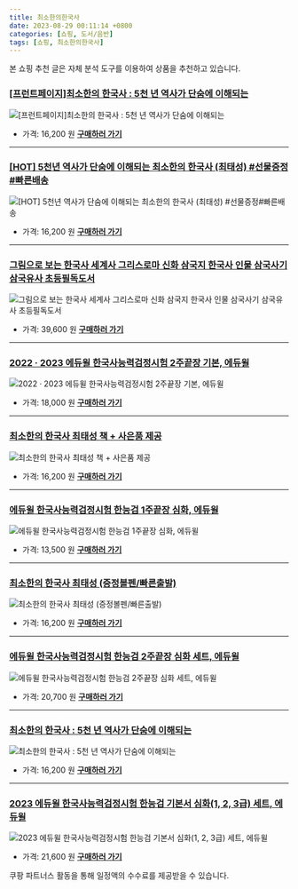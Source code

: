 ```yaml
---
title: 최소한의한국사
date: 2023-08-29 00:11:14 +0800
categories: [쇼핑, 도서/음반]
tags: [쇼핑, 최소한의한국사]
---
```

본 쇼핑 추천 글은 자체 분석 도구를 이용하여 상품을 추천하고 있습니다.
### [[프런트페이지]최소한의 한국사 : 5천 년 역사가 단숨에 이해되는](https://link.coupang.com/re/AFFSDP?lptag=AF1030537&pageKey=7405791091&itemId=19177609389&vendorItemId=86295569906&traceid=V0-153-216dd00dd55457a3&requestid=20230907001114695187362146&token=31850C%7CMIXED)
![[프런트페이지]최소한의 한국사 : 5천 년 역사가 단숨에 이해되는](https://ads-partners.coupang.com/image1/ZChaLBFIlLUHyk22ZA4F56oUUAFoK81fOPN7Uwh4vJvdSrNKXoAvOtgS1rgU5JA-v3_QYM9KIiCSRyAJlKxpUQI2QHd8dgOLf-crlv-P_akL65e2xXTvDFLe4TPhUhgGTJssqwzMfZdenjhRCBZuZI_Mknp5j_8PCPCbQb1VmfaK8Fq0f1KAKLe9pDyn-HmSwdChrlOegEncc3KYsoUfxOQG7Uqec9KLcTrtSoWZ0x0hjqEjGFsj1SOkKGO0YSjUULbCxZ4Lbcf11xOo6zvdRuNH)
- 가격: 16,200 원
[**구매하러 가기**](https://link.coupang.com/re/AFFSDP?lptag=AF1030537&pageKey=7405791091&itemId=19177609389&vendorItemId=86295569906&traceid=V0-153-216dd00dd55457a3&requestid=20230907001114695187362146&token=31850C%7CMIXED)
---
### [[HOT] 5천년 역사가 단숨에 이해되는 최소한의 한국사 (최태성) #선물증정#빠른배송](https://link.coupang.com/re/AFFSDP?lptag=AF1030537&pageKey=7520224546&itemId=19722530513&vendorItemId=86826644699&traceid=V0-153-38e92454012c62e2&requestid=20230907001114695187362146&token=31850C%7CMIXED)
![[HOT] 5천년 역사가 단숨에 이해되는 최소한의 한국사 (최태성) #선물증정#빠른배송](https://ads-partners.coupang.com/image1/9T6cbLqp_cY7by-O9YJrTRz6m-fu_jzxtD9VzfaIW55Z3VC2bOMH3GxoDBJ7O7jWscxzb73jJUGfe4BXt3lsQP9YCq6jH6Gw4kAA3vCKEoWYHeHh-i1gy77iIKNvhzRvU_2KLyCpGsCw6o5wkOv5lWhKMe4wtPRUvPCZBuNmhIMj_j4eM1D562rltUDqsVcq4hRv4D0sYVj0rF2xMNBSOr1u2LVHNXs4mU_heArSuqSSY_P_S5G81___yzXwshntYKxJQf_M2o393VqU2WVuVXydigRuklX-nXR6synPZfM=)
- 가격: 16,200 원
[**구매하러 가기**](https://link.coupang.com/re/AFFSDP?lptag=AF1030537&pageKey=7520224546&itemId=19722530513&vendorItemId=86826644699&traceid=V0-153-38e92454012c62e2&requestid=20230907001114695187362146&token=31850C%7CMIXED)
---
### [그림으로 보는 한국사 세계사 그리스로마 신화 삼국지 한국사 인물 삼국사기 삼국유사 초등필독도서](https://link.coupang.com/re/AFFSDP?lptag=AF1030537&pageKey=6885026238&itemId=16511549953&vendorItemId=83698874692&traceid=V0-153-3c863904d253b70c&clickBeacon=AmcKTvnMvkWbnd%2BKH5nqLoj6qvdZhPpX3upjX0SbqzdCSpaJAcfl1R6Tq48erxODM3hafNDA9I%2FVVZBfDkHA3yy4mT1lfzHKpBY4HKeCL4WBxHLQPYa8%2FdyWYFxYUjOoSrXxhy77PumS0p7ptL4zvFf3LqfTw3GFG8RhBISE7%2F2eCDM9oIDnscyviK3qf7irB%2B%2FfJsvCtdhv1cvJ1uN3IY3%2BaeYLqpTNIgchsPDxG97IBlD6Rp6qZ8FcZo3voTCjXMhfnQhgnuQ09SiPZ%2FwuSgsqSbdZvzQch6UbeXUudFcdQE6hddeMkEVYAHKV%2FAr6pDB3vZuX6N9L9S3tGjZAvzYu2MrR3Ee7mHBAzj6cY1XkNNeG0d19ZrM%2BrNsxEZIzvHT%2B7Q8KFjjsdeju9zQ9ikiaFQTCu4LeWBAbMD4ru%2FgYfwNhJuEfzg0Ir%2BnlbXAt4RIfnpba8uA9Ny8A5IQqXPI%2FsLsKSCgWrB1iK2D5FKSpPQzm5u0iWYBzqSwkzJIVkhhmy43G3AsgZcY0zsMl1U0HmXd%2BaPApWwQgPepPRk9b%2F2D16KuwR7DLip6eQHMQXRHkEljgidPs1ncK4haiJ7gEveSiOTSaX11aS0s8jOlQxqcMiKtc25KVdwASz8WWFagGT2NdE2OEFFUeAreGz16WTtBy3HyQn1JLzfQdbZAifY4XL3QWZu5D7gZYwtJO%2FS%2BFLKAHJRCvQNgkiDEpHWNzBsGWPDU92WC8o9rNoMUuMmGcV0jWCU4YDmixwG%2F%2BqVT%2FKfoH4zRqnZP6kBEvw3ceFao1pDZYG%2FFSJq061v%2BT9b4zyHxkR%2FR6yOOkVNghlyy%2FyAPMWDUg1FNhAYZ7Bhwvx6KjbaJzcfQuCwyoYE8Xact9ez79qOeOmFKaKcFu&requestid=20230907001114695187362146&token=31850C%7CMIXED)
![그림으로 보는 한국사 세계사 그리스로마 신화 삼국지 한국사 인물 삼국사기 삼국유사 초등필독도서](https://ads-partners.coupang.com/image1/y-5IbSnkSILSboQpyzAHB-ZX9_NQsFchX08z3ta356nMn9hgcqHih8X-SA7e-usaLrTvZzX9Q9UwAGekKqo1Fv1rs89EU8jWFN85uK4msWkvKhphB-dNr8Vm-rvV2BUUr1TtQK5C94yXrt3RiyBmXo8nDnrSEjuse31ABZOm5CPbbzg2WDxv6uO0JHCK_zIsoD3Q7AXgm8QczKy89TpmL1wEyVl403dJoWIlAa4umjK9yTiiidMu9Uy22BBwXQTAkC8jz4CtYrUhZKlCV070Am-w46LL3c586YD9Pr_TwTjdqC59IeM=)
- 가격: 39,600 원
[**구매하러 가기**](https://link.coupang.com/re/AFFSDP?lptag=AF1030537&pageKey=6885026238&itemId=16511549953&vendorItemId=83698874692&traceid=V0-153-3c863904d253b70c&clickBeacon=AmcKTvnMvkWbnd%2BKH5nqLoj6qvdZhPpX3upjX0SbqzdCSpaJAcfl1R6Tq48erxODM3hafNDA9I%2FVVZBfDkHA3yy4mT1lfzHKpBY4HKeCL4WBxHLQPYa8%2FdyWYFxYUjOoSrXxhy77PumS0p7ptL4zvFf3LqfTw3GFG8RhBISE7%2F2eCDM9oIDnscyviK3qf7irB%2B%2FfJsvCtdhv1cvJ1uN3IY3%2BaeYLqpTNIgchsPDxG97IBlD6Rp6qZ8FcZo3voTCjXMhfnQhgnuQ09SiPZ%2FwuSgsqSbdZvzQch6UbeXUudFcdQE6hddeMkEVYAHKV%2FAr6pDB3vZuX6N9L9S3tGjZAvzYu2MrR3Ee7mHBAzj6cY1XkNNeG0d19ZrM%2BrNsxEZIzvHT%2B7Q8KFjjsdeju9zQ9ikiaFQTCu4LeWBAbMD4ru%2FgYfwNhJuEfzg0Ir%2BnlbXAt4RIfnpba8uA9Ny8A5IQqXPI%2FsLsKSCgWrB1iK2D5FKSpPQzm5u0iWYBzqSwkzJIVkhhmy43G3AsgZcY0zsMl1U0HmXd%2BaPApWwQgPepPRk9b%2F2D16KuwR7DLip6eQHMQXRHkEljgidPs1ncK4haiJ7gEveSiOTSaX11aS0s8jOlQxqcMiKtc25KVdwASz8WWFagGT2NdE2OEFFUeAreGz16WTtBy3HyQn1JLzfQdbZAifY4XL3QWZu5D7gZYwtJO%2FS%2BFLKAHJRCvQNgkiDEpHWNzBsGWPDU92WC8o9rNoMUuMmGcV0jWCU4YDmixwG%2F%2BqVT%2FKfoH4zRqnZP6kBEvw3ceFao1pDZYG%2FFSJq061v%2BT9b4zyHxkR%2FR6yOOkVNghlyy%2FyAPMWDUg1FNhAYZ7Bhwvx6KjbaJzcfQuCwyoYE8Xact9ez79qOeOmFKaKcFu&requestid=20230907001114695187362146&token=31850C%7CMIXED)
---
### [2022 · 2023 에듀윌 한국사능력검정시험 2주끝장 기본, 에듀윌](https://link.coupang.com/re/AFFSDP?lptag=AF1030537&pageKey=6602893880&itemId=14941861115&vendorItemId=82166111040&traceid=V0-153-47949b1e2fe71ed1&clickBeacon=AmcKTvnMvkWbnd%2BKH5nqLoj6qvdZhPpX3upjX0SbqzdCSpaJAcfl1R6Tq48erxODM3hafNDA9I%2FVVZBfDkHA3yy4mT1lfzHKpBY4HKeCL4XU%2BevL7s0W3uWk8VULoRtmSrXxhy77PumS0p7ptL4zvMlTpdn9C9DgLoEvx0iCZ1hHVl57mW2O8U8fqG71xFaaB%2B%2FfJsvCtdhv1cvJ1uN3IY3%2BaeYLqpTNIgchsPDxG97IBlD6Rp6qZ8FcZo3voTCjIt%2BYlG5pqPYGl%2Bdqo0XIXiFzlWM4ii165zsjaLR3wLS0ImvydN7F5IwCA3i%2B9FwOqIEBT9OmVjsXUNDnzOqzAVlneBIXqwc2iYHUXbfILLCV1z2b7JQSqJPBNYS2Er4Ggv3ncq9IEBIkVqyelzL0D0jlafS%2B7TPliOSFifRv%2BKER6cfh3QT%2BYKGn1L8Dqjc2IzK8yOMvbkUtEaMckb%2FNdD5rEQFn4sYOzIMg2wXENZ5b%2F2D16KuwR7DLip6eQHMQXRHkEljgidPs1ncK4haiJ%2B6a%2FgZ%2F3k1ZNvyB5MB62NQmiiln1%2B4nRCbKUQP4mxTbw7NkhQhIiBbpKCEDUxFcPjn%2F0pjaItoqy79%2Ft5Da00w3815mRyiSVOzkOMCXSyVAq%2FOlZZEuQ%2FcdVmb%2BkD85uR227Wd7vLJYbYfLePbN4BlKvXRY%2FyegpWzJ3bmveWuq4LjrnWu5D%2FC%2FFrMne1csEVeZ%2Fl3b7FGhd3DwLY3pT1KIKIMUVuB%2BEWQceL8f6kXZxZMqRe1546hFrWf%2BogyWCro%2FYAPlfY1UOgpHEHe0EFEvcGdXqcVifX6kBf7i1RbJYCwlNaiFyRf0%2F8qrvzrdYtWHApaR5q25%2BlYIIaddsE6ERDWD7afuyIqrqtZbSUiz&requestid=20230907001114695187362146&token=31850C%7CMIXED)
![2022 · 2023 에듀윌 한국사능력검정시험 2주끝장 기본, 에듀윌](https://ads-partners.coupang.com/image1/kvdTn4yGZhtzO6tKkrS6JdDSg5U3hiFxc9CoTeO8CeaL-iDiXwPhg-v9DiVT-3uJ6KKliZ43DOJ64fRD2ftO_YCEW8T-HED9XopltgEEfF3X2ZAEHNUjCvIlaU4E13BSQB9mE6vq_5kPKvT7TopukLnMYuOguI0vyO9QLkjrbqPhPE0muRfJp3C99qAdTtngLQoevL1R4xtrq9Xeo2WhYlddobufUIsiWQeWOnSd_J8Niw4O9PoCUYgNnEKPy4HEMfVH9Q-z2NgzXxutEt8NApV1y2k=)
- 가격: 18,000 원
[**구매하러 가기**](https://link.coupang.com/re/AFFSDP?lptag=AF1030537&pageKey=6602893880&itemId=14941861115&vendorItemId=82166111040&traceid=V0-153-47949b1e2fe71ed1&clickBeacon=AmcKTvnMvkWbnd%2BKH5nqLoj6qvdZhPpX3upjX0SbqzdCSpaJAcfl1R6Tq48erxODM3hafNDA9I%2FVVZBfDkHA3yy4mT1lfzHKpBY4HKeCL4XU%2BevL7s0W3uWk8VULoRtmSrXxhy77PumS0p7ptL4zvMlTpdn9C9DgLoEvx0iCZ1hHVl57mW2O8U8fqG71xFaaB%2B%2FfJsvCtdhv1cvJ1uN3IY3%2BaeYLqpTNIgchsPDxG97IBlD6Rp6qZ8FcZo3voTCjIt%2BYlG5pqPYGl%2Bdqo0XIXiFzlWM4ii165zsjaLR3wLS0ImvydN7F5IwCA3i%2B9FwOqIEBT9OmVjsXUNDnzOqzAVlneBIXqwc2iYHUXbfILLCV1z2b7JQSqJPBNYS2Er4Ggv3ncq9IEBIkVqyelzL0D0jlafS%2B7TPliOSFifRv%2BKER6cfh3QT%2BYKGn1L8Dqjc2IzK8yOMvbkUtEaMckb%2FNdD5rEQFn4sYOzIMg2wXENZ5b%2F2D16KuwR7DLip6eQHMQXRHkEljgidPs1ncK4haiJ%2B6a%2FgZ%2F3k1ZNvyB5MB62NQmiiln1%2B4nRCbKUQP4mxTbw7NkhQhIiBbpKCEDUxFcPjn%2F0pjaItoqy79%2Ft5Da00w3815mRyiSVOzkOMCXSyVAq%2FOlZZEuQ%2FcdVmb%2BkD85uR227Wd7vLJYbYfLePbN4BlKvXRY%2FyegpWzJ3bmveWuq4LjrnWu5D%2FC%2FFrMne1csEVeZ%2Fl3b7FGhd3DwLY3pT1KIKIMUVuB%2BEWQceL8f6kXZxZMqRe1546hFrWf%2BogyWCro%2FYAPlfY1UOgpHEHe0EFEvcGdXqcVifX6kBf7i1RbJYCwlNaiFyRf0%2F8qrvzrdYtWHApaR5q25%2BlYIIaddsE6ERDWD7afuyIqrqtZbSUiz&requestid=20230907001114695187362146&token=31850C%7CMIXED)
---
### [최소한의 한국사 최태성 책 + 사은품 제공](https://link.coupang.com/re/AFFSDP?lptag=AF1030537&pageKey=7403551876&itemId=19167423143&vendorItemId=86285739518&traceid=V0-153-4abb81db2491a1de&requestid=20230907001114695187362146&token=31850C%7CMIXED)
![최소한의 한국사 최태성 책 + 사은품 제공](https://ads-partners.coupang.com/image1/uxtK1KX72wgGyarou0PH9LTOSHq9ANtdSGdxRemOrxE-v1uUqrWXgrtIkX_edUkQmycVQzkXMocCUi-jBdlxJtw5ovlS3rIx5z4fvzbHmE6vSESXjShVu5zlWyFB4vO521EvP7Do5_R31VS7voqDlVCixLAtqNlYaFm5l99eWwpSzOC5sUQ7ucQ6PKX7_TWYY7WwVC9i8TFiM5jjkZAEe9wdMR0sZLWhcB8_ma1ESTeTlazPfP5NpKc0IwwMX9wlEIZ0fGzAMTXrT5VWOc-JRl_6BmZMCO1EMZJa68sekeg=)
- 가격: 16,200 원
[**구매하러 가기**](https://link.coupang.com/re/AFFSDP?lptag=AF1030537&pageKey=7403551876&itemId=19167423143&vendorItemId=86285739518&traceid=V0-153-4abb81db2491a1de&requestid=20230907001114695187362146&token=31850C%7CMIXED)
---
### [에듀윌 한국사능력검정시험 한능검 1주끝장 심화, 에듀윌](https://link.coupang.com/re/AFFSDP?lptag=AF1030537&pageKey=6979537504&itemId=17045232981&vendorItemId=84219965486&traceid=V0-153-b6dcef5c58808f88&clickBeacon=AmcKTvnMvkWbnd%2BKH5nqLoj6qvdZhPpX3upjX0SbqzdCSpaJAcfl1R6Tq48erxODM3hafNDA9I%2FVVZBfDkHA3yy4mT1lfzHKpBY4HKeCL4X6NIxQKXfDjiWfHVUxeQwtSrXxhy77PumS0p7ptL4zvN6aeHhB0zF76%2FapMO1rele1%2F%2FWUPhYk3vrkiBcNJwBXB%2B%2FfJsvCtdhv1cvJ1uN3IY3%2BaeYLqpTNIgchsPDxG97IBlD6Rp6qZ8FcZo3voTCjIt%2BYlG5pqPYGl%2Bdqo0XIXqLdPNAWmKJms%2BPEC9X228ulh2AucjKlWfnKLBdfCFLF1YOpnT9xsUXEkufSIspBzyegFSUc8TDbPsqm4GpfoYBI%2FOwKMS5PLXyoSmnyCNOlt%2FlfEcWn7LotqAgGq%2Bi78zn1evwLwkGLuCMCCqz8pdjs5wFzZEuvhrYTSsgqGvVlQH2pSFXZONWlhHuRnjv7FZ9FzYcvEveJRT1xMYChgzywXJ6I72lURIZNe%2BdlJgwC7b11XCdCCkmJ7T5jzAJ3TtcGIhN6Jsya9jO5A36eYgQM%2F4Ivc0PQZU74OayBquRaxIUMEGQl8kC%2BYMEfUX7oufRIvpRqyQY6KYLK4SSgQpmcRf2sA4dMetb7pZBY4%2B7uopEE5FMhYAKbV2S3So5wJEo1wSjKQQRcYfHXqmdKg2C9VmWgqhJHbQKZV9eGib%2BOgP1LsBsYle2EjRJYJsWT5OGjY9CqtXHgk4sjiXpzPkLzaHWAMmJUHcZpuC8d2dtE7SEhohNtFzC8tuGvbO3hAsGwlakS35R2UJLNh8QsGfEr7VTPsp%2B%2Fo0EjvfBnOKHkIYTK1Mg7%2FG1GiXixfztXJB1kUZ7ssVMM34TgA8aB8P%2BadEGGmSRAK2DuiNZTPwzY&requestid=20230907001114695187362146&token=31850C%7CMIXED)
![에듀윌 한국사능력검정시험 한능검 1주끝장 심화, 에듀윌](https://ads-partners.coupang.com/image1/szBeSI8hNs6sgmfFsyF-ydfcfaJ23F_I8WD21ab67blN4WzSu4e-g1yEvXuAFXwljdMR6nm3RCDFK9xPWc9M-rln1D6jjuycSLaoqW7azk_ETyE2h_SfKM0wZF6s4Hym4Z9espd0XkzU8yZp1QjrwRmcSo4SpYabMyuOcwZyGKB1A8RSHzanXJAeojVHO2rX6FXHy1eybr5folHEOvhi1rOLsJ0bHjtKYhphR9kT181HyxP3l8sz77csr-L53ifKgtsKrmDYSiCtYQtYSKki-fTB_QtvOwYr3JpTxp7njKll7wXpTg==)
- 가격: 13,500 원
[**구매하러 가기**](https://link.coupang.com/re/AFFSDP?lptag=AF1030537&pageKey=6979537504&itemId=17045232981&vendorItemId=84219965486&traceid=V0-153-b6dcef5c58808f88&clickBeacon=AmcKTvnMvkWbnd%2BKH5nqLoj6qvdZhPpX3upjX0SbqzdCSpaJAcfl1R6Tq48erxODM3hafNDA9I%2FVVZBfDkHA3yy4mT1lfzHKpBY4HKeCL4X6NIxQKXfDjiWfHVUxeQwtSrXxhy77PumS0p7ptL4zvN6aeHhB0zF76%2FapMO1rele1%2F%2FWUPhYk3vrkiBcNJwBXB%2B%2FfJsvCtdhv1cvJ1uN3IY3%2BaeYLqpTNIgchsPDxG97IBlD6Rp6qZ8FcZo3voTCjIt%2BYlG5pqPYGl%2Bdqo0XIXqLdPNAWmKJms%2BPEC9X228ulh2AucjKlWfnKLBdfCFLF1YOpnT9xsUXEkufSIspBzyegFSUc8TDbPsqm4GpfoYBI%2FOwKMS5PLXyoSmnyCNOlt%2FlfEcWn7LotqAgGq%2Bi78zn1evwLwkGLuCMCCqz8pdjs5wFzZEuvhrYTSsgqGvVlQH2pSFXZONWlhHuRnjv7FZ9FzYcvEveJRT1xMYChgzywXJ6I72lURIZNe%2BdlJgwC7b11XCdCCkmJ7T5jzAJ3TtcGIhN6Jsya9jO5A36eYgQM%2F4Ivc0PQZU74OayBquRaxIUMEGQl8kC%2BYMEfUX7oufRIvpRqyQY6KYLK4SSgQpmcRf2sA4dMetb7pZBY4%2B7uopEE5FMhYAKbV2S3So5wJEo1wSjKQQRcYfHXqmdKg2C9VmWgqhJHbQKZV9eGib%2BOgP1LsBsYle2EjRJYJsWT5OGjY9CqtXHgk4sjiXpzPkLzaHWAMmJUHcZpuC8d2dtE7SEhohNtFzC8tuGvbO3hAsGwlakS35R2UJLNh8QsGfEr7VTPsp%2B%2Fo0EjvfBnOKHkIYTK1Mg7%2FG1GiXixfztXJB1kUZ7ssVMM34TgA8aB8P%2BadEGGmSRAK2DuiNZTPwzY&requestid=20230907001114695187362146&token=31850C%7CMIXED)
---
### [최소한의 한국사 최태성 (증정볼펜/빠른출발)](https://link.coupang.com/re/AFFSDP?lptag=AF1030537&pageKey=7444421844&itemId=19366175740&vendorItemId=86479097901&traceid=V0-153-3854ba53c0c58219&requestid=20230907001114695187362146&token=31850C%7CMIXED)
![최소한의 한국사 최태성 (증정볼펜/빠른출발)](https://ads-partners.coupang.com/image1/Dys_yhIUh9kddDT-D2MRIfgVwSy1LibZyxxmXyfaBBBKxiHhPxlO-Kvb3XTihAURO8YeersV1CRqXcAM6b64swUxTRCd9bBFbR_qyfEhWDpWdT5DbkBgorctCh8k2d0Q_YDd9V_i_YeawYqlx2UseXAIJe3A80hByEok3nsPTA4yhkfDtsf-D5jblyXKcrIx-VbEeTElN231DJwXUgXe6fBUA7wCmE9dPtDDTt2n-MLuSexshL8qYaWlYv_o6ZZqR3_Sl_FoZaOSsfM3gJkZbt4yujPdvmrLymi4ufBp81mP)
- 가격: 16,200 원
[**구매하러 가기**](https://link.coupang.com/re/AFFSDP?lptag=AF1030537&pageKey=7444421844&itemId=19366175740&vendorItemId=86479097901&traceid=V0-153-3854ba53c0c58219&requestid=20230907001114695187362146&token=31850C%7CMIXED)
---
### [에듀윌 한국사능력검정시험 한능검 2주끝장 심화 세트, 에듀윌](https://link.coupang.com/re/AFFSDP?lptag=AF1030537&pageKey=6956547205&itemId=16919917468&vendorItemId=84097793979&traceid=V0-153-1f1529176705eb5a&clickBeacon=AmcKTvnMvkWbnd%2BKH5nqLoj6qvdZhPpX3upjX0SbqzdCSpaJAcfl1R6Tq48erxODM3hafNDA9I%2FVVZBfDkHA3yy4mT1lfzHKpBY4HKeCL4WaJbqpokMAh6Sj%2BT3I5FKlSrXxhy77PumS0p7ptL4zvL83Txn0nABst7d1LsRk4LSQ8CpYDgwJD0HDuNhoK5boB%2B%2FfJsvCtdhv1cvJ1uN3IY3%2BaeYLqpTNIgchsPDxG97IBlD6Rp6qZ8FcZo3voTCjIt%2BYlG5pqPYGl%2Bdqo0XIXubTi4lr%2BklxQXrWr2xDeABGz8nVdJPyJwoBLuRkY31d%2BX7QnswoIlszvbJz2Doda1lneBIXqwc2iYHUXbfILLClpbhVY%2Bs%2FMLSPRe2x2DjN6HQnAYpr6rc4CQpek0PPVEjlafS%2B7TPliOSFifRv%2BKER6cfh3QT%2BYKGn1L8Dqjc2IzK8yOMvbkUtEaMckb%2FNdBo%2FIMvDJik8YshTwBbT%2BPJb%2F2D16KuwR7DLip6eQHMQXRHkEljgidPs1ncK4haiJ%2B6a%2FgZ%2F3k1ZNvyB5MB62NQmiiln1%2B4nRCbKUQP4mxTbw7NkhQhIiBbpKCEDUxFcPjn%2F0pjaItoqy79%2Ft5Da00w3815mRyiSVOzkOMCXSyVAq%2FOlZZEuQ%2FcdVmb%2BkD85uR227Wd7vLJYbYfLePbN4BlKvXRY%2FyegpWzJ3bmveWuq4LjrnWu5D%2FC%2FFrMne1csEVeZ%2Fl3b7FGhd3DwLY3pT1KIKIMUVuB%2BEWQceL8f6kXZxZMqRe1546hFrWf%2BogyWCro%2FYAPlfY1UOgpHEHe0EFEvcGdXqcVifX6kBf7i1RbJYCwlNaiFyRf0%2F8qrvzrdYtWHApaR5q25%2BlYIIaddsE6ERDWD7afuyIqrqtZbSUiz&requestid=20230907001114695187362146&token=31850C%7CMIXED)
![에듀윌 한국사능력검정시험 한능검 2주끝장 심화 세트, 에듀윌](https://ads-partners.coupang.com/image1/uA4hWWXd28mxUY7xuOief2Q4C6l5Sht1mJq4xLJrrjaR_qWzVH4hCVT0URgnD5kXIeRwNSI9HoBXzNJ8JBtHxEsY_3u4flBLnBG84pvx5ii2VplbJ3UrVDKmmD7UzxFkr5HJhHnWeIPFcDvP5E-_lEmQC4q47658-RYZ5mPThE4Nkh9lZFY7OCik7VnD4T1ucU5OhIGhXPItYIP6WP8G4RL0fZYU5CCUDFOe7tVzne3fHv7C7Zm9UehcoYoYw-J1CwYQMM3o9Sk_I-3OhHpjOHA76oF-9Ys=)
- 가격: 20,700 원
[**구매하러 가기**](https://link.coupang.com/re/AFFSDP?lptag=AF1030537&pageKey=6956547205&itemId=16919917468&vendorItemId=84097793979&traceid=V0-153-1f1529176705eb5a&clickBeacon=AmcKTvnMvkWbnd%2BKH5nqLoj6qvdZhPpX3upjX0SbqzdCSpaJAcfl1R6Tq48erxODM3hafNDA9I%2FVVZBfDkHA3yy4mT1lfzHKpBY4HKeCL4WaJbqpokMAh6Sj%2BT3I5FKlSrXxhy77PumS0p7ptL4zvL83Txn0nABst7d1LsRk4LSQ8CpYDgwJD0HDuNhoK5boB%2B%2FfJsvCtdhv1cvJ1uN3IY3%2BaeYLqpTNIgchsPDxG97IBlD6Rp6qZ8FcZo3voTCjIt%2BYlG5pqPYGl%2Bdqo0XIXubTi4lr%2BklxQXrWr2xDeABGz8nVdJPyJwoBLuRkY31d%2BX7QnswoIlszvbJz2Doda1lneBIXqwc2iYHUXbfILLClpbhVY%2Bs%2FMLSPRe2x2DjN6HQnAYpr6rc4CQpek0PPVEjlafS%2B7TPliOSFifRv%2BKER6cfh3QT%2BYKGn1L8Dqjc2IzK8yOMvbkUtEaMckb%2FNdBo%2FIMvDJik8YshTwBbT%2BPJb%2F2D16KuwR7DLip6eQHMQXRHkEljgidPs1ncK4haiJ%2B6a%2FgZ%2F3k1ZNvyB5MB62NQmiiln1%2B4nRCbKUQP4mxTbw7NkhQhIiBbpKCEDUxFcPjn%2F0pjaItoqy79%2Ft5Da00w3815mRyiSVOzkOMCXSyVAq%2FOlZZEuQ%2FcdVmb%2BkD85uR227Wd7vLJYbYfLePbN4BlKvXRY%2FyegpWzJ3bmveWuq4LjrnWu5D%2FC%2FFrMne1csEVeZ%2Fl3b7FGhd3DwLY3pT1KIKIMUVuB%2BEWQceL8f6kXZxZMqRe1546hFrWf%2BogyWCro%2FYAPlfY1UOgpHEHe0EFEvcGdXqcVifX6kBf7i1RbJYCwlNaiFyRf0%2F8qrvzrdYtWHApaR5q25%2BlYIIaddsE6ERDWD7afuyIqrqtZbSUiz&requestid=20230907001114695187362146&token=31850C%7CMIXED)
---
### [최소한의 한국사 : 5천 년 역사가 단숨에 이해되는](https://link.coupang.com/re/AFFSDP?lptag=AF1030537&pageKey=7403372570&itemId=19166738324&vendorItemId=86285077120&traceid=V0-153-9370351af2235d70&requestid=20230907001114695187362146&token=31850C%7CMIXED)
![최소한의 한국사 : 5천 년 역사가 단숨에 이해되는](https://ads-partners.coupang.com/image1/VXiIB3fzoz_dgLDBVR7qTzHi7szG729dTl5A2XhUwfzwgnUsdgX6Km9VxNb88jyzv3SnyZ_dMWS3TBqyyG6wI5lUFQ9O3y6zJpwHYQmUxY1iJbQoHiFYp_Y-O4sX_juhE9CAEtOuSzaImCPIOefS2M-1jBqhtf42xMTK1UjyX3xkVm8p7A1ZYlG9RBoKz3ILjBfWbAWRVqXw-AF6V9iXnbBHm8xicU70F09snh7UWjAGxjkfoMeZS_NEj9qbVJvs7nLcxGokMqYoItddeBS0JE8lOhr7jDrHQlzwqOuqyKUr)
- 가격: 16,200 원
[**구매하러 가기**](https://link.coupang.com/re/AFFSDP?lptag=AF1030537&pageKey=7403372570&itemId=19166738324&vendorItemId=86285077120&traceid=V0-153-9370351af2235d70&requestid=20230907001114695187362146&token=31850C%7CMIXED)
---
### [2023 에듀윌 한국사능력검정시험 한능검 기본서 심화(1, 2, 3급) 세트, 에듀윌](https://link.coupang.com/re/AFFSDP?lptag=AF1030537&pageKey=6888203215&itemId=16528306618&vendorItemId=83715247159&traceid=V0-153-1472743faabab75a&clickBeacon=AmcKTvnMvkWbnd%2BKH5nqLoj6qvdZhPpX3upjX0SbqzdCSpaJAcfl1R6Tq48erxODM3hafNDA9I%2FVVZBfDkHA3yy4mT1lfzHKpBY4HKeCL4UNrBNxZ85pNqFbg10qlpYHELQRVYbBueyH9h8hrTO%2Bsg3FY5nLW5lpTFTirfvQ2ILK%2Bez642kf5QmtHWo3QJeqB%2B%2FfJsvCtdhv1cvJ1uN3IY3%2BaeYLqpTNIgchsPDxG97IBlD6Rp6qZ8FcZo3voTCjIt%2BYlG5pqPYGl%2Bdqo0XIXjazBZ1%2B2yMXs6IoSr33jOoC8%2BqWcSHzEILwWVjkZaEL%2FBnzcyvAXTc0mVmZiDNtRiegFSUc8TDbPsqm4GpfoYDAvtb6k11qk%2FyNfX2XpiXZNTL5p26pTFggJbqBaVpljTn1evwLwkGLuCMCCqz8pdjs5wFzZEuvhrYTSsgqGvVlQH2pSFXZONWlhHuRnjv7FXqi%2BlMlXTSRjX1p9qLZiXywXJ6I72lURIZNe%2BdlJgwC7b11XCdCCkmJ7T5jzAJ3TtcGIhN6Jsya9jO5A36eYgQM%2F4Ivc0PQZU74OayBquRaxIUMEGQl8kC%2BYMEfUX7oufRIvpRqyQY6KYLK4SSgQpmcRf2sA4dMetb7pZBY4%2B7uopEE5FMhYAKbV2S3So5wJEo1wSjKQQRcYfHXqmdKg2C9VmWgqhJHbQKZV9eGib%2BOgP1LsBsYle2EjRJYJsWT5OGjY9CqtXHgk4sjiXpzPkLzaHWAMmJUHcZpuC8d2dtE7SEhohNtFzC8tuGvbO3hAsGwlakS35R2UJLNh8QsGfEr7VTPsp%2B%2Fo0EjvfBnOKHkIYTK1Mg7%2FG1GiXixfztXJB1kUZ7ssVMM34TgA8aB8P%2BadEGGmSRAK2DuiNZTPwzY&requestid=20230907001114695187362146&token=31850C%7CMIXED)
![2023 에듀윌 한국사능력검정시험 한능검 기본서 심화(1, 2, 3급) 세트, 에듀윌](https://ads-partners.coupang.com/image1/zpBWeVfgp93kYLnPzpBVu2o9aiMb7SoFpDV5iq8FqwWBNayzJiNXVB7eGxsrLsPppkZRpm0vUXkGovJwVXHtsF14ctkHuHeLYMQxvQrWZuRxWzjB9PKUFZWD2e9zAZhyfw50jvdmDUyfJgjOy8qTjzgRVSRi3trK-kjo77Jx6UJ5KGJmFBi_AH09Klnbi9lI5N9d4IvH2t_uxc7O0SMMtn-_RNCa08on4-8iJNgLO76AMXJpE5AewWSqGRgPJGshLd0tqJFf__roNd5x-xeQFZNRM4ABq8U=)
- 가격: 21,600 원
[**구매하러 가기**](https://link.coupang.com/re/AFFSDP?lptag=AF1030537&pageKey=6888203215&itemId=16528306618&vendorItemId=83715247159&traceid=V0-153-1472743faabab75a&clickBeacon=AmcKTvnMvkWbnd%2BKH5nqLoj6qvdZhPpX3upjX0SbqzdCSpaJAcfl1R6Tq48erxODM3hafNDA9I%2FVVZBfDkHA3yy4mT1lfzHKpBY4HKeCL4UNrBNxZ85pNqFbg10qlpYHELQRVYbBueyH9h8hrTO%2Bsg3FY5nLW5lpTFTirfvQ2ILK%2Bez642kf5QmtHWo3QJeqB%2B%2FfJsvCtdhv1cvJ1uN3IY3%2BaeYLqpTNIgchsPDxG97IBlD6Rp6qZ8FcZo3voTCjIt%2BYlG5pqPYGl%2Bdqo0XIXjazBZ1%2B2yMXs6IoSr33jOoC8%2BqWcSHzEILwWVjkZaEL%2FBnzcyvAXTc0mVmZiDNtRiegFSUc8TDbPsqm4GpfoYDAvtb6k11qk%2FyNfX2XpiXZNTL5p26pTFggJbqBaVpljTn1evwLwkGLuCMCCqz8pdjs5wFzZEuvhrYTSsgqGvVlQH2pSFXZONWlhHuRnjv7FXqi%2BlMlXTSRjX1p9qLZiXywXJ6I72lURIZNe%2BdlJgwC7b11XCdCCkmJ7T5jzAJ3TtcGIhN6Jsya9jO5A36eYgQM%2F4Ivc0PQZU74OayBquRaxIUMEGQl8kC%2BYMEfUX7oufRIvpRqyQY6KYLK4SSgQpmcRf2sA4dMetb7pZBY4%2B7uopEE5FMhYAKbV2S3So5wJEo1wSjKQQRcYfHXqmdKg2C9VmWgqhJHbQKZV9eGib%2BOgP1LsBsYle2EjRJYJsWT5OGjY9CqtXHgk4sjiXpzPkLzaHWAMmJUHcZpuC8d2dtE7SEhohNtFzC8tuGvbO3hAsGwlakS35R2UJLNh8QsGfEr7VTPsp%2B%2Fo0EjvfBnOKHkIYTK1Mg7%2FG1GiXixfztXJB1kUZ7ssVMM34TgA8aB8P%2BadEGGmSRAK2DuiNZTPwzY&requestid=20230907001114695187362146&token=31850C%7CMIXED)


쿠팡 파트너스 활동을 통해 일정액의 수수료를 제공받을 수 있습니다.
